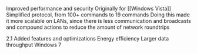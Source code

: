 Improved performance and security
	Originally for [[Windows Vista]]
	Simplified protocol, from 100+ commands to 19 commands
	Doing this made it more scalable on LANs, since there is less communication and broadcasts and compound actions to reduce the amount of network roundtrips

2.1
	Added features and optimizations
	Energy efficiency
	Larger data throughput
	Windows 7